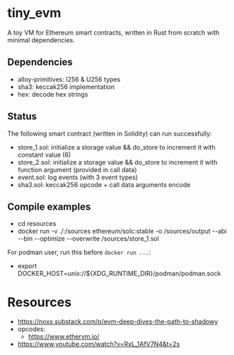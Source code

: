 # tiny_evm

A toy VM for Ethereum smart contracts, written in Rust from scratch with minimal dependencies.

## Dependencies

* alloy-primitives: I256 & U256 types
* sha3: keccak256 implementation
* hex: decode hex strings

## Status

The following smart contract (written in Solidity) can run successfully:
* store_1.sol: initialize a storage value && do_store to increment it with constant value (6)
* store_2.sol: initialize a storage value && do_store to increment it with function argument (provided in call data)
* event.sol: log events (with 3 event types)
* sha3.sol: keccak256 opcode + call data arguments encode

## Compile examples

* cd resources
* docker run -v ./:/sources ethereum/solc:stable -o /sources/output --abi --bin --optimize --overwrite /sources/store_1.sol

For podman user, run this before `docker run ...`:

* export DOCKER_HOST=unix://${XDG_RUNTIME_DIR}/podman/podman.sock

# Resources

* https://noxx.substack.com/p/evm-deep-dives-the-path-to-shadowy
* opcodes:
  * https://www.ethervm.io/
* https://www.youtube.com/watch?v=RxL_1AfV7N4&t=2s